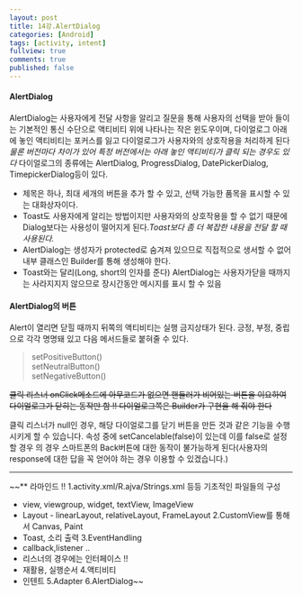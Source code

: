 ```yaml
---
layout: post
title: 14강.AlertDialog
categories: [Android]
tags: [activity, intent]
fullview: true
comments: true
published: false
---
```

#### AlertDialog
AlertDialog는 사용자에게 전달 사항을 알리고 질문을 통해 사용자의 선택을 받아 들이는 기본적인 통신 수단으로 액티비티 위에 나타나는 작은 윈도우이며, 다이얼로그 아래에 놓인 액티비티는 포커스를 잃고 다이얼로그가 사용자와의 상호작용을 처리하게 된다 _물론 버전마다 차이가 있어 특정 버전에서는 아래 놓인 액티비티가 클릭 되는 경우도 있다_ 다이얼로그의 종류에는  AlertDialog, ProgressDialog, DatePickerDialog, TimepickerDialog등이 있다.

<!-- <img src="{{site.BASE_PATH}}/images/post/DialogImages.png"> -->

 * 제목은 하나, 최대 세개의 버튼을 추가 할 수 있고, 선택 가능한 품목을 표시할 수 있는 대화상자이다.
 * Toast도 사용자에게 알리는 방법이지만 사용자와의 상호작용을 할 수 없기 때문에 Dialog보다는 사용성이 떨어지게 된다._Toast보다 좀 더 복잡한 내용을 전달 할 때 사용된다._
 * AlertDialog는 생성자가 protected로 숨겨져 있으므로 직접적으로 생서할 수 없어 내부 클래스인 Builder를 통해 생성해야 한다.
 * Toast와는 달리(Long, short의 인자를 준다) AlertDialog는 사용자가닫을 때까지는 사라지지지 않으므로 장시간동안 메시지를 표시 할 수 있음

#### AlertDialog의 버튼
Alert이 열리면 닫힐 때까지 뒤쪽의 액티비티는 실행 금지상태가 된다. 긍정, 부정, 중립으로 각각 명명돼 있고 다음 메서드들로 붙혀줄 수 있다.

> setPositiveButton()<br>setNeutralButton()<br>setNegativeButton()

~~클릭  리스너 onClick메소드에 아무코드가 없으면 핸들러가 비어있는 버튼을 이요하여 다이얼로그가 닫히는 동작만 함
!! 다이얼로그쪽은 Builder가 구현을 해 줘야 한다~~

클릭 리스너가 null인 경우, 해당 다이얼로그를 닫기 버튼을 만든 것과 같은 기능을 수행시키게 할 수 있습니다. 속성 중에 setCancelable(false)이 있는데 이를 false로 설정할 경우 의 경우 스마트폰의 Back버튼에 대한 동작이 불가능하게 된다(사용자의 response에 대한 답을 꼭 얻어야 하는 경우 이용할 수 있겠습니다.)

---
~~** 라마인드 !!
1.activity.xml/R.ajva/Strings.xml 등등 기초적인 파일들의 구성
 - view, viewgroup, widget, textView, ImageView
 - Layout - linearLayout, relativeLayout, FrameLayout
2.CustomView를 통해서 Canvas, Paint
 - Toast, 소리 출력
3.EventHandling
 - callback,listener ..
 - 리스너의 경우에는 인터페이스 !!
 - 재활용, 실행순서
4.액티비티
 - 인텐트
5.Adapter
6.AlertDialog~~

